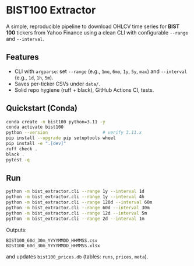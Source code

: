 # BIST100 Extractor

A simple, reproducible pipeline to download OHLCV time series for **BIST 100** tickers
from Yahoo Finance using a clean CLI with configurable `--range` and `--interval`.

## Features
- CLI with `argparse`: set `--range` (e.g., `1mo`, `6mo`, `1y`, `5y`, `max`) and `--interval` (e.g., `1d`, `1h`, `5m`).
- Saves per-ticker CSVs under `data/`.
- Solid repo hygiene (ruff + black), GitHub Actions CI, tests.

## Quickstart (Conda)
```bash
conda create -n bist100 python=3.11 -y
conda activate bist100
python --version                     # verify 3.11.x
pip install --upgrade pip setuptools wheel
pip install -e ".[dev]"
ruff check .
black .
pytest -q
```

## Run
```bash
python -m bist_extractor.cli --range 1y --interval 1d
python -m bist_extractor.cli --range 1y --interval 4h
python -m bist_extractor.cli --range 120d --interval 60m
python -m bist_extractor.cli --range 60d --interval 30m
python -m bist_extractor.cli --range 12d --interval 5m
python -m bist_extractor.cli --range 2d --interval 1m
```

Outputs:
```
BIST100_60d_30m_YYYYMMDD_HHMMSS.csv
BIST100_60d_30m_YYYYMMDD_HHMMSS.xlsx
```
and updates `bist100_prices.db` (tables: `runs`, `prices`, `meta`).
